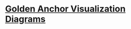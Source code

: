 # [Golden Anchor Visualization Diagrams]([[https://tinyurl.com/golden-anchor-visual](https://viewer.diagrams.net/?tags=%7B%7D&highlight=FFD966&edit=_blank&layers=1&nav=1&page-id=Pc6LIhCLlwOLq5s8xEDM&title=golden-anchor-flow.drawio#Uhttps%3A%2F%2Fraw.githubusercontent.com%2Fcheckiamsiam%2Fgolden-anchor-visualizations%2Fmain%2Fgolden-anchor-flow.drawio)](https://viewer.diagrams.net/?tags=%7B%7D&highlight=FFD966&edit=_blank&layers=1&nav=1&page-id=Pc6LIhCLlwOLq5s8xEDM&title=golden-anchor-flow.drawio#Uhttps%3A%2F%2Fraw.githubusercontent.com%2Fcheckiamsiam%2Fgolden-anchor-visualizations%2Fmain%2Fgolden-anchor-flow.drawio)https://viewer.diagrams.net/?tags=%7B%7D&highlight=FFD966&edit=_blank&layers=1&nav=1&page-id=Pc6LIhCLlwOLq5s8xEDM&title=golden-anchor-flow.drawio#Uhttps%3A%2F%2Fraw.githubusercontent.com%2Fcheckiamsiam%2Fgolden-anchor-visualizations%2Fmain%2Fgolden-anchor-flow.drawio)
